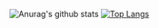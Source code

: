 ![Anurag's github stats](https://github-readme-stats.vercel.app/api?username=ideateam&show_icons=true&theme=Gradient)
[![Top Langs](https://github-readme-stats.vercel.app/api/top-langs/?username=ideateam&layout=compact)](https://github.com/anuraghazra/github-readme-stats)
